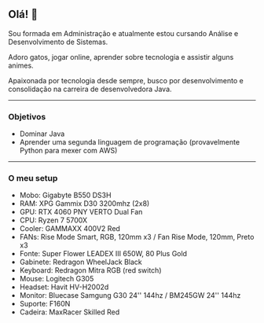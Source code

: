 ## Olá! 👋

Sou formada em Administração e atualmente estou cursando Análise e Desenvolvimento de Sistemas.

Adoro gatos, jogar online, aprender sobre tecnologia e assistir alguns animes.

Apaixonada por tecnologia desde sempre, busco por desenvolvimento e consolidação na carreira de desenvolvedora Java.

---
### Objetivos 
- Dominar Java
- Aprender uma segunda linguagem de programação (provavelmente Python para mexer com AWS)
  
---
### O meu setup
- Mobo: Gigabyte B550 DS3H
- RAM: XPG Gammix D30 3200mhz (2x8)
- GPU: RTX 4060 PNY VERTO Dual Fan
- CPU: Ryzen 7 5700X
- Cooler: GAMMAXX 400V2 Red
- FANs: Rise Mode Smart, RGB, 120mm x3 / Fan Rise Mode, 120mm, Preto x3
- Fonte: Super Flower LEADEX III 650W, 80 Plus Gold
- Gabinete: Redragon WheelJack Black
- Keyboard: Redragon Mitra RGB (red switch)
- Mouse: Logitech G305
- Headset: Havit HV-H2002d
- Monitor: Bluecase Samgung G30 24'' 144hz / BM245GW 24'' 144hz
- Suporte: F160N
- Cadeira: MaxRacer Skilled Red


